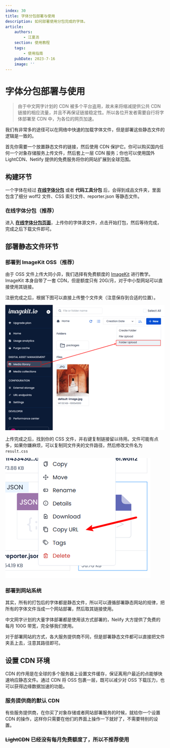 ```yaml
---
index: 30
title: 字体分包部署与使用
description: 如何部署使用分包完成的字体。
article:
    authors:
        - 江夏尧
    section: 使用教程
    tags:
        - 使用指南
    pubDate: 2023-7-16
    image: ''
---
```


# 字体分包部署与使用

> 由于中文网字计划的 CDN 被多个平台盗用，故未来将缩减提供公共 CDN 链接的相应流量，并且不再保证链接稳定性。所以各位开发者需要自行将字体部署至 CDN 中，为各位的网页加速。

我们有非常多的途径可以在网络中快速的加载字体文件，但是部署这些静态文件的逻辑是一致的。

首先你需要一个放置静态文件的链接，然后使用 CDN 保护它。你可以购买国内任何一个对象存储服务上传文件，然后套上一层 CDN 服务；你也可以使用国外 LightCDN、Netlify 提供的免费服务将你的网站扩展到全球范围。

## 构建环节

一个字体在经过 [**在线字体分包**](/online-split) 或者 **代码工具分包** 后，会得到成品文件夹，里面包含了细分 woff2 文件、CSS 索引文件、reporter.json 等静态文件。

### 在线字体分包（推荐）

进入 [**在线字体分包页面**](/online-split)，上传你的字体源文件，点击开始打包，然后等待完成，完成之后下载文件即可。

## 部署静态文件环节

### 部署到 ImageKit OSS（推荐）

由于 OSS 文件上传大同小异，我们选择有免费额度的 [ImageKit](https://imagekit.io/) 进行教学。ImageKit 本身自带了一套 CDN，但是额度只有 20G/月，对于中小型网站可以直接使用其链接。

注册完成之后，根据下图可以直接上传整个文件夹（注意保存到合适的位置）。

![image_folder_upload_guide](/assets/image_folder_upload_guide.png)

上传完成之后，找到你的 CSS 文件，并右键复制链接留以待用。文件可能有点多，如果你嫌麻烦，可以复制同文件夹的文件路径，然后修改文件名为 `result.css`

![how_to_get_image_url](/assets/how_to_get_image_url.png)

### 部署到网站系统

其实，所有的打包后的字体都是静态文件，所以可以遵循部署静态网站的规律，把所有的字体文件当成一个网站部署，然后取其链接使用。

中文网字计划的大量字体部署都是使用该方式部署的，Nelify 大方提供了免费的每月 100G 带宽，完全够我们使用。

对于部署网站的方式，各大服务提供商不同，但是部署静态文件都可以直接把文件夹丢上去，注意其路径即可。

## 设置 CDN 环境

CDN 的作用是在全球的多个服务器上设置文件缓存，保证离用户最近的点能够快速响应静态文件。通过 CDN 将 OSS 包裹一层，既可以减少对 OSS 下载压力，也可以获得边缘数据加速的功能。

### 服务提供商的默认 CDN

有些服务提供商，在你买了对象存储或者网站部署服务的时候，就给你一个设置 CDN 的操作，这样你只需要在他们的界面上操作一下就好了，不需要特别的设置。

### ~~LightCDN~~ 已经没有每月免费额度了，所以不推荐使用

